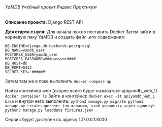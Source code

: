 ###### YaMDB Учебный проект Яндекс Практикум

**Описание проекта:**
Django REST API

**Для старта с нуля:**
Для начала нужно поставить Docker
Затем зайти в корневую паку YaMDB и создать файл .env содержания:

```
DB_ENGINE=django.db.backends.postgresql
DB_NAME=yamdb_user
POSTGRES_USER=yamdb_user
POSTGRES_PASSWORD=###password###
DB_HOST=db
DB_PORT=5432
SECRET_KEY='######'
```

Затем там же в паке выполнить `docker-compose up`


Найти контейнер web (скорее всего будет называться apiyamdb_web_1) `docker container ls` 
Зайти в контейнер `docker exec -it apiyamdb_web_1 bash`
и внутри него выполнить:
`python3 manage.py migrate
python3 manage.py createsuperuser (по желанию, чтоб управлять через админку)
python3 manage.py loaddata fixtures.json`

Сервис будет доступен по адресу 127.0.0.1:8000
